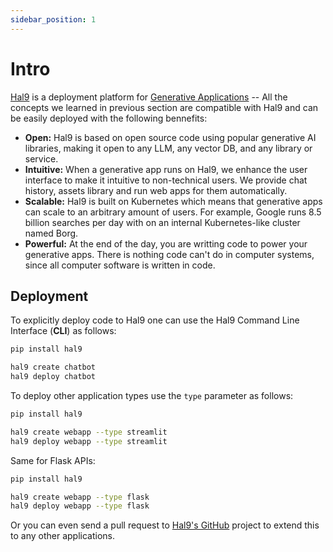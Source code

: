 ```yaml
---
sidebar_position: 1
---
```


# Intro

[Hal9](https://hal9.com) is a deployment platform for [Generative Applications](../genapps/intro.md) -- All the concepts we learned in previous section are compatible with Hal9 and can be easily deployed with the following bennefits:

- **Open:** Hal9 is based on open source code using popular generative AI libraries, making it open to any LLM, any vector DB, and any library or service.
- **Intuitive:** When a generative app runs on Hal9, we enhance the user interface to make it intuitive to non-technical users. We provide chat history, assets library and run web apps for them automatically.
- **Scalable:** Hal9 is built on Kubernetes which means that generative apps can scale to an arbitrary amount of users. For example, Google runs 8.5 billion searches per day with on an internal Kubernetes-like cluster named Borg.
- **Powerful:** At the end of the day, you are writting code to power your generative apps. There is nothing code can't do in computer systems, since all computer software is written in code.

## Deployment

To explicitly deploy code to Hal9 one can use the Hal9 Command Line Interface (**CLI**) as follows:

```bash
pip install hal9

hal9 create chatbot
hal9 deploy chatbot
```

To deploy other application types use the `type` parameter as follows:

```bash
pip install hal9

hal9 create webapp --type streamlit
hal9 deploy webapp --type streamlit
```

Same for Flask APIs:

```bash
pip install hal9

hal9 create webapp --type flask
hal9 deploy webapp --type flask
```

Or you can even send a pull request to [Hal9's GitHub](https://github.com/hal9ai/hal9) project to extend this to any other applications.
